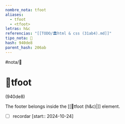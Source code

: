 ```yaml
---
nombre_nota: tfoot
aliases:
  - tfoot
  - <tfoot>
letras: h&c
referencias: "[[TODO/🏛️html & css (31ab4).md]]"
tipo_nota: 📑
hash: 940de8
parent_hash: 206ab
---
```


#nota/📑

# 📑tfoot
<div class="hash">(940de8)</div>




The footer belongs inside the [[📑tfoot (h&c)|<tfoot>]] element.

- [ ] recordar  [start:: 2024-10-24]

